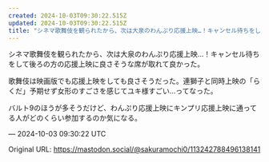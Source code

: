 ```yaml
---
created: 2024-10-03T09:30:22.515Z
updated: 2024-10-03T09:30:22.515Z
title: "シネマ歌舞伎を観られたから、次は大泉のわんぷり応援上映…！キャンセル待ちをして後ろの方の応援上映に良さそうな席が取れて良かった。歌舞伎は映画版でも応援上映をして[...]"
---
```


<p>シネマ歌舞伎を観られたから、次は大泉のわんぷり応援上映…！キャンセル待ちをして後ろの方の応援上映に良さそうな席が取れて良かった。</p><p>歌舞伎は映画版でも応援上映をしても良さそうだった。連獅子と同時上映の「らくだ」予期せず女形のすごさを感じてユキ様すごい…ってなった。</p><p>バルト9のほうが多そうだけど、わんぷり応援上映にキンプリ応援上映に通ってる人がどのくらい参加するのか気になる。</p>

&mdash; 2024-10-03 09:30:22 UTC

Original URL: https://mastodon.social/@sakuramochi0/113242788496138141
